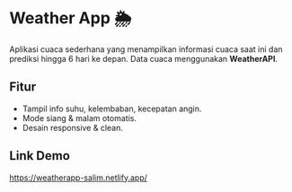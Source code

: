 # Weather App 🌦️

Aplikasi cuaca sederhana yang menampilkan informasi cuaca saat ini dan prediksi hingga 6 hari ke depan. Data cuaca menggunakan **WeatherAPI**.

## Fitur

- Tampil info suhu, kelembaban, kecepatan angin.
- Mode siang & malam otomatis.
- Desain responsive & clean.

## Link Demo
https://weatherapp-salim.netlify.app/

